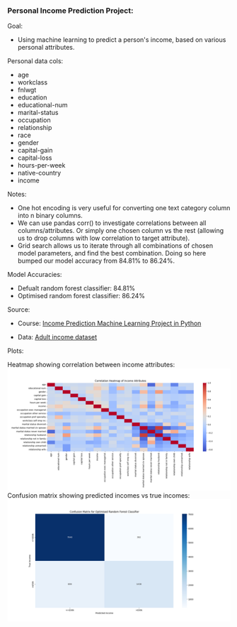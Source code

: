 ### Personal Income Prediction Project:

Goal:

- Using machine learning to predict a person's income, based on various personal attributes.

Personal data cols:

- age
- workclass
- fnlwgt
- education
- educational-num
- marital-status
- occupation
- relationship
- race
- gender
- capital-gain
- capital-loss
- hours-per-week
- native-country
- income

Notes:

- One hot encoding is very useful for converting one text category column into n binary columns.
- We can use pandas corr() to investigate correlations between all columns/attributes. Or simply one chosen column vs
  the rest (allowing us to drop columns with low correlation to target attribute).
- Grid search allows us to iterate through all combinations of chosen model parameters, and find the best combination.
  Doing so here bumped our model accuracy from 84.81% to 86.24%.

Model Accuracies:

- Defualt random forest classifier: 84.81%
- Optimised random forest classifier: 86.24%

Source:

- Course: [Income Prediction Machine Learning Project in Python](https://www.youtube.com/watch?v=dhoKFqhVJu0)

- Data: [Adult income dataset](https://www.kaggle.com/datasets/wenruliu/adult-income-dataset)

Plots:

Heatmap showing correlation between income attributes:
![income_heatmap](income_heatmap.png)
Confusion matrix showing predicted incomes vs true incomes:
![income_matrix](income_matrix.png)